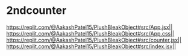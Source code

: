 # 2ndcounter
https://replit.com/@AakashPatel15/PlushBleakObject#src/App.jsx||
https://replit.com/@AakashPatel15/PlushBleakObject#src/App.css||
https://replit.com/@AakashPatel15/PlushBleakObject#src/counter.jsx||
https://replit.com/@AakashPatel15/PlushBleakObject#src/index.jsx||
